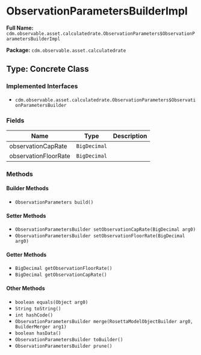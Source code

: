 # ObservationParametersBuilderImpl

**Full Name:** `cdm.observable.asset.calculatedrate.ObservationParameters$ObservationParametersBuilderImpl`

**Package:** `cdm.observable.asset.calculatedrate`

## Type: Concrete Class

### Implemented Interfaces

- `cdm.observable.asset.calculatedrate.ObservationParameters$ObservationParametersBuilder`

### Fields

| Name | Type | Description |
|------|------|-------------|
| observationCapRate | `BigDecimal` |  |
| observationFloorRate | `BigDecimal` |  |

### Methods

#### Builder Methods

- `ObservationParameters build()`

#### Setter Methods

- `ObservationParametersBuilder setObservationCapRate(BigDecimal arg0)`
- `ObservationParametersBuilder setObservationFloorRate(BigDecimal arg0)`

#### Getter Methods

- `BigDecimal getObservationFloorRate()`
- `BigDecimal getObservationCapRate()`

#### Other Methods

- `boolean equals(Object arg0)`
- `String toString()`
- `int hashCode()`
- `ObservationParametersBuilder merge(RosettaModelObjectBuilder arg0, BuilderMerger arg1)`
- `boolean hasData()`
- `ObservationParametersBuilder toBuilder()`
- `ObservationParametersBuilder prune()`

